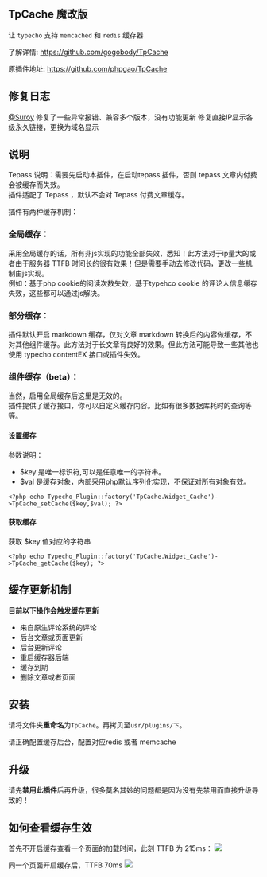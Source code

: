 ## TpCache 魔改版

让 `typecho` 支持 `memcached` 和 `redis` 缓存器

了解详情: https://github.com/gogobody/TpCache

原插件地址: https://github.com/phpgao/TpCache



## 修复日志
[@Suroy](https://github.com/zsuroy/TpCache)
修复了一些异常报错、兼容多个版本，没有功能更新
修复直接IP显示各级永久链接，更换为域名显示

## 说明
Tepass 说明：需要先启动本插件，在启动tepass 插件，否则 tepass 文章内付费会被缓存而失效。  
插件适配了 Tepass ，默认不会对 Tepass 付费文章缓存。  

插件有两种缓存机制：
### 全局缓存：
采用全局缓存的话，所有非js实现的功能全部失效，悉知！此方法对于ip量大的或者由于服务器 TTFB 时间长的很有效果！但是需要手动去修改代码，更改一些机制由js实现。  
例如：基于php cookie的阅读次数失效，基于typehco cookie 的评论人信息缓存失效，这些都可以通过js解决。

### 部分缓存：
插件默认开启 markdown 缓存，仅对文章 markdown 转换后的内容做缓存，不对其他组件缓存。此方法对于长文章有良好的效果。但此方法可能导致一些其他也使用 typecho contentEX 接口或插件失效。

### 组件缓存（beta）：
当然，启用全局缓存后这里是无效的。  
插件提供了缓存接口，你可以自定义缓存内容。比如有很多数据库耗时的查询等等。

#### 设置缓存
参数说明：  
- $key 是唯一标识符,可以是任意唯一的字符串。
- $val 是缓存对象，内部采用php默认序列化实现，不保证对所有对象有效。
```
<?php echo Typecho_Plugin::factory('TpCache.Widget_Cache')->TpCache_setCache($key,$val); ?>
```
#### 获取缓存
获取 $key 值对应的字符串
```
<?php echo Typecho_Plugin::factory('TpCache.Widget_Cache')->TpCache_getCache($key); ?>
```


## 缓存更新机制

**目前以下操作会触发缓存更新**

- 来自原生评论系统的评论
- 后台文章或页面更新
- 后台更新评论
- 重启缓存器后端
- 缓存到期
- 删除文章或者页面


## 安装

请将文件夹**重命名**为`TpCache`。再拷贝至`usr/plugins/下`。

请正确配置缓存后台，配置对应redis 或者 memcache

## 升级

请先**禁用此插件**后再升级，很多莫名其妙的问题都是因为没有先禁用而直接升级导致的！

## 如何查看缓存生效
首先不开启缓存查看一个页面的加载时间，此刻 TTFB 为 215ms：
![](https://cdn.jsdelivr.net/gh/gogobody/blog-img/blogimg/20210123133349.png)

同一个页面开启缓存后，TTFB 70ms
![](https://cdn.jsdelivr.net/gh/gogobody/blog-img/blogimg/20210123133558.png)
